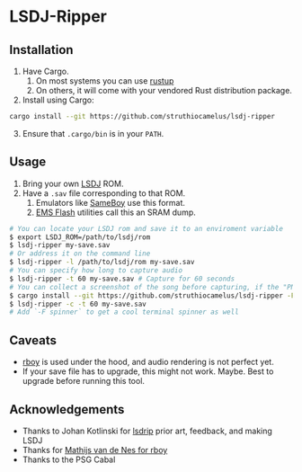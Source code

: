# LSDJ-Ripper

## Installation

1. Have Cargo.
   1. On most systems you can use [rustup](https://rustup.rs/)
   2. On others, it will come with your vendored Rust distribution package.
2. Install using Cargo:

```bash
cargo install --git https://github.com/struthiocamelus/lsdj-ripper
```

3. Ensure that `.cargo/bin` is in your `PATH`.

## Usage

1. Bring your own [LSDJ](https://www.littlesounddj.com/lsd/) ROM.
2. Have a `.sav` file corresponding to that ROM.
   1. Emulators like [SameBoy](https://sameboy.github.io/) use this format.
   2. [EMS Flash](https://github.com/mikeryan/ems-flasher) utilities call this an SRAM dump.

```bash
# You can locate your LSDJ rom and save it to an enviroment variable
$ export LSDJ_ROM=/path/to/lsdj/rom
$ lsdj-ripper my-save.sav
# Or address it on the command line
$ lsdj-ripper -l /path/to/lsdj/rom my-save.sav
# You can specify how long to capture audio
$ lsdj-ripper -t 60 my-save.sav # Capture for 60 seconds
# You can collect a screenshot of the song before capturing, if the "PNG" feature is enabled
$ cargo install --git https://github.com/struthiocamelus/lsdj-ripper -F png
$ lsdj-ripper -c -t 60 my-save.sav
# Add `-F spinner` to get a cool terminal spinner as well
```

## Caveats

- [rboy](https://github.com/mvdnes/rboy) is used under the hood, and audio rendering is not perfect yet.
- If your save file has to upgrade, this might not work. Maybe. Best to upgrade before running this tool.

## Acknowledgements

- Thanks to Johan Kotlinski for [lsdrip](https://github.com/jkotlinski/lsdrip) prior art, feedback, and making LSDJ
- Thanks for [Mathijs van de Nes for rboy](https://github.com/mvdnes/rboy)
- Thanks to the PSG Cabal
